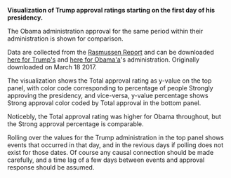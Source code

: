 **Visualization of Trump approval	ratings	starting on the first day of his presidency.**

The Obama administration approval for the same period within their administration is shown for comparison.

Data are collected from the [Rasmussen Report](http://www.rasmussenreports.com/") and can be downloaded [here for Trump's](http://www.rasmussenreports.com/public_content/politics/trump_administration/trump_approval_index_history) and [here for Obama'a](http://www.rasmussenreports.com/public_content/politics/obama_administration/obama_approval_index_history)'s administration. Originally downloaded	on March 18 2017.

The visualization shows the Total approval rating as y-value on	the top	panel, with color code corresponding to	percentage of people Strongly approving the presidency, and vice-versa, y-value percentage shows Strong approval color coded by	Total approval in the bottom panel.

Noticebly, the Total approval rating was higher	for Obama throughout, but the Strong approval percentage is comparable.

Rolling	over the values	for the	Trump administration in	the top	panel shows events that occurred in that day, and in the revious days if polling does not exist	for those dates. Of course	any causal connection should be	made carefully, and a time lag of a few days between events and approval response should be assumed.
